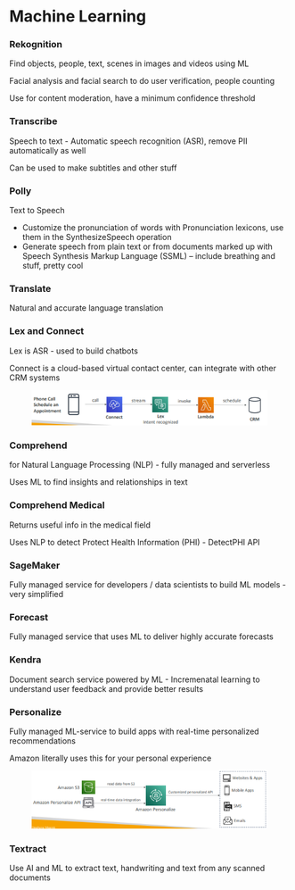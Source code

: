 # Machine Learning

### Rekognition

Find objects, people, text, scenes in images and videos using ML

Facial analysis and facial search to do user verification, people counting

Use for content moderation, have a minimum confidence threshold

### Transcribe

Speech to text - Automatic speech recognition (ASR), remove PII automatically as well

Can be used to make subtitles and other stuff

### Polly

Text to Speech

* Customize the pronunciation of words with Pronunciation lexicons, use them in the SynthesizeSpeech operation
* Generate speech from plain text or from documents marked up with Speech Synthesis Markup Language (SSML) – include breathing and stuff, pretty cool

### Translate

Natural and accurate language translation

### Lex and Connect

Lex is ASR - used to build chatbots

Connect is a cloud-based virtual contact center, can integrate with other CRM systems

<div align="left"><figure><img src="../../.gitbook/assets/image (9).png" alt=""><figcaption></figcaption></figure></div>

### Comprehend

for Natural Language Processing (NLP) - fully managed and serverless

Uses ML to find insights and relationships in text

### Comprehend Medical

Returns useful info in the medical field

Uses NLP to detect Protect Health Information (PHI) - DetectPHI API

### SageMaker

Fully managed service for developers / data scientists to build ML models - very simplified

### Forecast

Fully managed service that uses ML to deliver highly accurate forecasts

### Kendra

Document search service powered by ML - Incremenatal learning to understand user feedback and provide better results

### Personalize

Fully managed ML-service to build apps with real-time personalized recommendations

Amazon literally uses this for your personal experience

<div align="left"><figure><img src="../../.gitbook/assets/image (1) (1) (1).png" alt="" width="431"><figcaption></figcaption></figure></div>

### Textract

Use AI and ML to extract text, handwriting and text from any scanned documents
